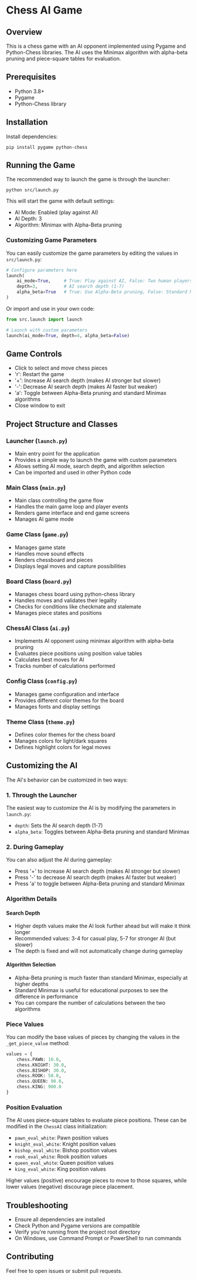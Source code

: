 # Chess AI Game

## Overview
This is a chess game with an AI opponent implemented using Pygame and Python-Chess libraries. The AI uses the Minimax algorithm with alpha-beta pruning and piece-square tables for evaluation.

## Prerequisites
- Python 3.8+
- Pygame
- Python-Chess library

## Installation

Install dependencies:
```
pip install pygame python-chess
```

## Running the Game

The recommended way to launch the game is through the launcher:

```
python src/launch.py
```

This will start the game with default settings:
- AI Mode: Enabled (play against AI)
- AI Depth: 3
- Algorithm: Minimax with Alpha-Beta pruning

### Customizing Game Parameters

You can easily customize the game parameters by editing the values in `src/launch.py`:

```python
# Configure parameters here
launch(
    ai_mode=True,     # True: Play against AI, False: Two human players
    depth=3,          # AI search depth (1-7)
    alpha_beta=True   # True: Use Alpha-Beta pruning, False: Standard Minimax
)
```

Or import and use in your own code:
```python
from src.launch import launch

# Launch with custom parameters
launch(ai_mode=True, depth=4, alpha_beta=False)
```

## Game Controls
- Click to select and move chess pieces
- 'r': Restart the game
- '+': Increase AI search depth (makes AI stronger but slower)
- '-': Decrease AI search depth (makes AI faster but weaker)
- 'a': Toggle between Alpha-Beta pruning and standard Minimax algorithms
- Close window to exit

## Project Structure and Classes

### Launcher (`launch.py`)
- Main entry point for the application
- Provides a simple way to launch the game with custom parameters
- Allows setting AI mode, search depth, and algorithm selection
- Can be imported and used in other Python code

### Main Class (`main.py`)
- Main class controlling the game flow
- Handles the main game loop and player events
- Renders game interface and end game screens
- Manages AI game mode

### Game Class (`game.py`) 
- Manages game state
- Handles move sound effects
- Renders chessboard and pieces
- Displays legal moves and capture possibilities

### Board Class (`board.py`)
- Manages chess board using python-chess library
- Handles moves and validates their legality
- Checks for conditions like checkmate and stalemate
- Manages piece states and positions

### ChessAI Class (`ai.py`)
- Implements AI opponent using minimax algorithm with alpha-beta pruning
- Evaluates piece positions using position value tables
- Calculates best moves for AI
- Tracks number of calculations performed

### Config Class (`config.py`)
- Manages game configuration and interface
- Provides different color themes for the board
- Manages fonts and display settings

### Theme Class (`theme.py`)
- Defines color themes for the chess board
- Manages colors for light/dark squares
- Defines highlight colors for legal moves

## Customizing the AI

The AI's behavior can be customized in two ways:

### 1. Through the Launcher
The easiest way to customize the AI is by modifying the parameters in `launch.py`:
- `depth`: Sets the AI search depth (1-7)
- `alpha_beta`: Toggles between Alpha-Beta pruning and standard Minimax

### 2. During Gameplay
You can also adjust the AI during gameplay:
- Press '+' to increase AI search depth (makes AI stronger but slower)
- Press '-' to decrease AI search depth (makes AI faster but weaker)
- Press 'a' to toggle between Alpha-Beta pruning and standard Minimax

### Algorithm Details

#### Search Depth
- Higher depth values make the AI look further ahead but will make it think longer
- Recommended values: 3-4 for casual play, 5-7 for stronger AI (but slower)
- The depth is fixed and will not automatically change during gameplay

#### Algorithm Selection
- Alpha-Beta pruning is much faster than standard Minimax, especially at higher depths
- Standard Minimax is useful for educational purposes to see the difference in performance
- You can compare the number of calculations between the two algorithms

### Piece Values
You can modify the base values of pieces by changing the values in the `_get_piece_value` method:
```python
values = {
    chess.PAWN: 10.0,
    chess.KNIGHT: 30.0,
    chess.BISHOP: 30.0,
    chess.ROOK: 50.0,
    chess.QUEEN: 90.0,
    chess.KING: 900.0
}
```

### Position Evaluation
The AI uses piece-square tables to evaluate piece positions. These can be modified in the `ChessAI` class initialization:
- `pawn_eval_white`: Pawn position values
- `knight_eval_white`: Knight position values
- `bishop_eval_white`: Bishop position values
- `rook_eval_white`: Rook position values
- `queen_eval_white`: Queen position values
- `king_eval_white`: King position values

Higher values (positive) encourage pieces to move to those squares, while lower values (negative) discourage piece placement.

## Troubleshooting
- Ensure all dependencies are installed
- Check Python and Pygame versions are compatible
- Verify you're running from the project root directory
- On Windows, use Command Prompt or PowerShell to run commands

## Contributing
Feel free to open issues or submit pull requests.
